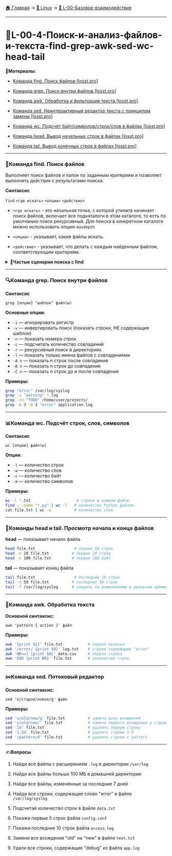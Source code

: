 [🏠 Главная](../../README.md) → [🐧 Linux](../../README.md#-linux) → [🚀 L-00-Базовое-взаимодействие](../../README.md#-l-00-базовое-взаимодействие)

---

# 🚀L-00-4-Поиск-и-анализ-файлов-и-текста-find-grep-awk-sed-wc-head-tail

📗**Материалы:**

- [Команда find. Поиск файлов [losst.pro]](https://losst.pro/komanda-find-v-linux)

- [Команда grep. Поиск внутри файлов [losst.pro]](https://losst.pro/gerp-poisk-vnutri-fajlov-v-linux)

- [Команда awk. Обработка и фильтрация текста [losst.pro]](https://losst.pro/ispolzovanie-awk-v-linux)

- [Команда sed. Неинтерактивный редактор текста с принципом замены [losst.pro]](https://losst.pro/komanda-sed-linux)

- [Команда wc. Подсчёт байт/символов/строк/слов в файлах [losst.pro]](https://losst.pro/komanda-wc-v-linux)

- [Команда head. Вывод начальных строк в файлах [losst.pro]](https://losst.pro/komanda-head-linux)

- [Команда tail. Вывод конечных строк в файлах [losst.pro]](https://losst.pro/komanda-tail-linux)

---

### 🔎Команда find. Поиск файлов

Выполняет поиск файлов и папок по заданным критериям и позволяет выполнять действия с результатами поиска. 

**Синтаксис**

`find` `<где искать>` `<опции>` `<действие>`

- `<где искать>` - это начальная точка, с которой утилита начинает поиск файлов, включает все подкаталоги в этом каталоге, то есть по умолчанию поиск рекурсивный. Для поиска в конкретном каталоге можно использовать опцию `maxdepth`

- `<опции>` - указывает, какие файлы искать.

- `<действие>` - указывает, что делать с каждым найденным файлом, соответствующим критериям.

<details>
<summary><b>🔑Частые сценарии поиска с find</b></summary>

---

`-name / -iname` — поиск по имени (с учётом/без учёта регистра)

```bash
find /var/log -name "*.log"
find . -iname "readme*"
```

`-type` - тип объекта поиска. Возможные варианты: `f` — файл; `d` — каталог; `l` — ссылка; `p` — pipe; `s` — сокет.

```bash
find /etc -type d -name "nginx"
find . -type f -name "*.sh"
```

`-size` — поиск по размеру

```bash
find /home -type f -size +100M     # больше 100 МБ
find /var -type f -size -10k      # меньше 10 КБ
```

`-mtime / -mmin` — поиск по времени изменения

```bash
find /tmp -type f -mtime +7        # старше 7 дней
find . -type f -mmin -30           # изменён за последние 30 минут
```

`-user / -group` — поиск по владельцу или группе

```bash
find /var/www -user nginx
find /srv -group developers
```

`-perm` — поиск по правам доступа

```bash
find / -perm 777 -type f           # небезопасные файлы
find /usr/bin -perm /4000          # setuid-файлы
```

`-maxdepth` — ограничение глубины поиска

```bash
find . -maxdepth 1 -type f
```

`-prune` — исключение каталогов

```bash
find . -path "./venv" -prune -o -name "*.py" -print
```

`-empty` — поиск пустых файлов/директорий

```bash
find . -type f -empty
find . -type d -empty
```

</details>

---

### 🔍Команда grep. Поиск внутри файлов

**Синтаксис**

`grep [опции] "шаблон" файл(ы)`

**Основные опции:**

- `-i` — игнорировать регистр
- `-v` — инвертировать поиск (показать строки, НЕ содержащие шаблон)
- `-n` — показать номера строк
- `-c` — подсчитать количество совпадений
- `-r` — рекурсивный поиск в директориях
- `-l` — показать только имена файлов с совпадениями
- `-A n` — показать n строк после совпадения
- `-B n` — показать n строк до совпадения
- `-C n` — показать n строк до и после совпадения

**Примеры:**

```bash
grep "error" /var/log/syslog
grep -i "warning" *.log
grep -rn "TODO" /home/user/projects/
grep -A 3 -B 3 "error" application.log
```

---

### 📊Команда wc. Подсчёт строк, слов, символов

**Синтаксис**

`wc [опции] файл(ы)`

**Опции:**

- `-l` — количество строк
- `-w` — количество слов  
- `-c` — количество байт
- `-m` — количество символов

**Примеры:**

```bash
wc -l *.txt                    # строки в каждом файле
find . -name "*.py" | wc -l   # количество Python файлов
cat file.txt | wc -w          # количество слов
```

---

### 📄Команды head и tail. Просмотр начала и конца файлов

**head** — показывает начало файла

```bash
head file.txt                 # первые 10 строк
head -n 20 file.txt          # первые 20 строк
head -c 100 file.txt         # первые 100 байт
```

**tail** — показывает конец файла

```bash
tail file.txt                 # последние 10 строк
tail -n 50 file.txt          # последние 50 строк
tail -f /var/log/syslog      # следить за изменениями в реальном времени
```

---

### 🔧Команда awk. Обработка текста

**Основной синтаксис:**

`awk 'pattern { action }' файл`

**Примеры:**

```bash
awk '{print $1}' file.txt           # первая колонка
awk '/error/ {print $0}' log.txt    # строки содержащие "error"
awk 'NR==1 {print $0}' data.csv     # первая строка
awk 'END {print NR}' file.txt       # количество строк
```

---

### ✂️Команда sed. Потоковый редактор

**Основной синтаксис:**

`sed 's/старое/новое/g' файл`

**Примеры:**

```bash
sed 's/old/new/g' file.txt          # замена всех вхождений
sed 's/old/new/' file.txt           # замена первого вхождения в строке
sed '1d' file.txt                   # удалить первую строку
sed '1,5d' file.txt                 # удалить строки 1-5
sed '/pattern/d' file.txt           # удалить строки с pattern
```

---

✍️**Вопросы**

1. Найди все файлы с расширением `.log` в директории `/var/log`

2. Найди все файлы больше 100 МБ в домашней директории

3. Найди все файлы, изменённые за последние 7 дней

4. Найди все строки, содержащие слово "error" в файле `/var/log/syslog`

5. Подсчитай количество строк в файле `data.txt`

6. Покажи первые 5 строк файла `config.conf`

7. Покажи последние 10 строк файла `access.log`

8. Замени все вхождения "old" на "new" в файле `text.txt`

9. Удали все строки, содержащие "debug" из файла `app.log`
